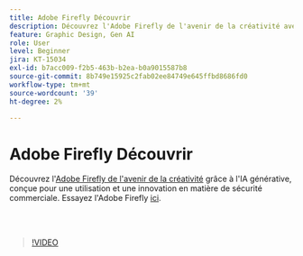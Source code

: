 ```yaml
---
title: Adobe Firefly Découvrir
description: Découvrez l'Adobe Firefly de l'avenir de la créativité avec l'IA générative
feature: Graphic Design, Gen AI
role: User
level: Beginner
jira: KT-15034
exl-id: b7acc009-f2b5-463b-b2ea-b0a9015587b8
source-git-commit: 8b749e15925c2fab02ee84749e645ffbd8686fd0
workflow-type: tm+mt
source-wordcount: '39'
ht-degree: 2%

---
```


# Adobe Firefly Découvrir

Découvrez l&#39;[Adobe Firefly de l&#39;avenir de la créativité](https://www.adobe.com/products/firefly/discover/how-ai-changes-creative-work.html) grâce à l&#39;IA générative, conçue pour une utilisation et une innovation en matière de sécurité commerciale. Essayez l&#39;Adobe Firefly [ici](https://firefly.adobe.com/).

<br> 

>[!VIDEO](https://video.tv.adobe.com/v/3427606?quality=12&learn=on&hidetitle=true)
